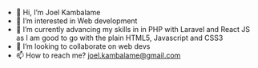 - 👋 Hi, I’m Joel Kambalame
- 👀 I’m interested in Web development
- 🌱 I’m currently advancing my skills in in PHP with Laravel and React JS as I am good to go with the plain HTML5, Javascript and CSS3
- 💞️ I’m looking to collaborate on web devs
- 📫 How to reach me? joel.kambalame@gmail.com

<!---
Jkluxie94/Jkluxie94 is a ✨ special ✨ repository because its `README.md` (this file) appears on your GitHub profile.
You can click the Preview link to take a look at your changes.
--->
